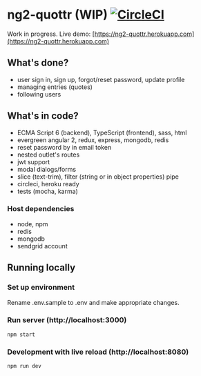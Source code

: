 # ng2-quottr (WIP) [![CircleCI](https://circleci.com/gh/rtbm/ng2-quottr.svg?style=svg)](https://circleci.com/gh/rtbm/ng2-quottr) 

Work in progress. Live demo: [https://ng2-quottr.herokuapp.com](https://ng2-quottr.herokuapp.com)

## What's done?
* user sign in, sign up, forgot/reset password, update profile
* managing entries (quotes)
* following users

## What's in code?
* ECMA Script 6 (backend), TypeScript (frontend), sass, html
* evergreen angular 2, redux, express, mongodb, redis
* reset password by in email token
* nested outlet's routes
* jwt support
* modal dialogs/forms
* slice (text-trim), filter (string or in object properties) pipe
* circleci, heroku ready
* tests (mocha, karma)

### Host dependencies
* node, npm
* redis
* mongodb
* sendgrid account

## Running locally

### Set up environment
Rename .env.sample to .env and make appropriate changes.

### Run server (http://localhost:3000)
```
npm start
```

### Development with live reload (http://localhost:8080)
 
```
npm run dev
```

